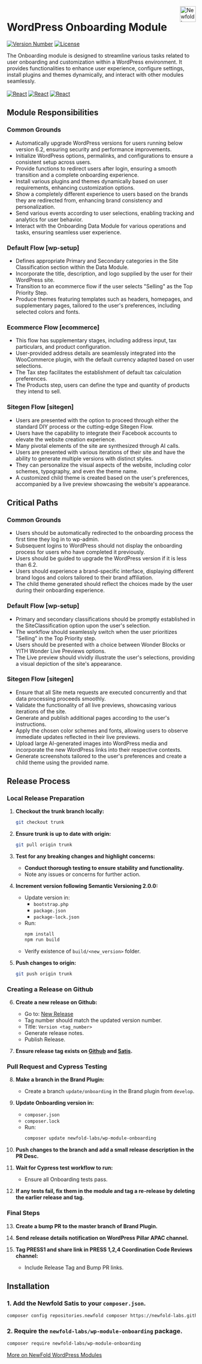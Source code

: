 <a href="https://newfold.com/" target="_blank">
    <img src="https://newfold.com/content/experience-fragments/newfold/site-header/master/_jcr_content/root/header/logo.coreimg.svg/1621395071423/newfold-digital.svg" alt="Newfold Logo" title="Newfold Digital" align="right" 
height="42" />
</a>

# WordPress Onboarding Module
[![Version Number](https://img.shields.io/github/v/release/newfold-labs/wp-module-onboarding?color=77dd77&labelColor=00000&style=for-the-badge)](https://github.com/newfold/wp-module-onboarding/releases)
[![License](https://img.shields.io/github/license/newfold-labs/wp-module-onboarding?labelColor=333333&color=666666&style=for-the-badge)](https://raw.githubusercontent.com/newfold-labs/wp-module-onboarding/master/LICENSE)


The Onboarding module is designed to streamline various tasks related to user onboarding and customization within a WordPress environment. It provides functionalities to enhance user experience, configure settings, install plugins and themes dynamically, and interact with other modules seamlessly.
<br><br>
[![React](https://img.shields.io/badge/Wordpress-21759B?style=for-the-badge&logo=wordpress&logoColor=white)]()
[![React](https://img.shields.io/badge/PHP-777BB4?style=for-the-badge&logo=php&logoColor=white)]()
[![React](https://shields.io/badge/react-black?logo=react&style=for-the-badge)]()
<br>

## Module Responsibilities

### Common Grounds

- Automatically upgrade WordPress versions for users running below version 6.2, ensuring security and performance improvements.
- Initialize WordPress options, permalinks, and configurations to ensure a consistent setup across users.
- Provide functions to redirect users after login, ensuring a smooth transition and a complete onboarding experience.
- Install various plugins and themes dynamically based on user requirements, enhancing customization options.
- Show a completely different experience to users based on the brands they are redirected from, enhancing brand consistency and personalization.
- Send various events according to user selections, enabling tracking and analytics for user behavior.
- Interact with the Onboarding Data Module for various operations and tasks, ensuring seamless user experience.

### Default Flow [wp-setup]

- Defines appropriate Primary and Secondary categories in the Site Classification section within the Data Module.
- Incorporate the title, description, and logo supplied by the user for their WordPress site.
- Transition to an ecommerce flow if the user selects "Selling" as the Top Priority Step.
- Produce themes featuring templates such as headers, homepages, and supplementary pages, tailored to the user's preferences, including selected colors and fonts.

### Ecommerce Flow [ecommerce]

- This flow has supplementary stages, including address input, tax particulars, and product configuration.
- User-provided address details are seamlessly integrated into the WooCommerce plugin, with the default currency adapted based on user selections.
- The Tax step facilitates the establishment of default tax calculation preferences.
- The Products step, users can define the type and quantity of products they intend to sell.

### Sitegen Flow [sitegen]

- Users are presented with the option to proceed through either the standard DIY process or the cutting-edge Sitegen Flow.
- Users have the capability to integrate their Facebook accounts to elevate the website creation experience.
- Many pivotal elements of the site are synthesized through AI calls.
- Users are presented with various iterations of their site and have the ability to generate multiple versions with distinct styles.
- They can personalize the visual aspects of the website, including color schemes, typography, and even the theme name.
- A customized child theme is created based on the user's preferences, accompanied by a live preview showcasing the website's appearance.

## Critical Paths

### Common Grounds

   - Users should be automatically redirected to the onboarding process the first time they log in to wp-admin.
   - Subsequent logins to WordPress should not display the onboarding process for users who have completed it previously.
   - Users should be guided to upgrade the WordPress version if it is less than 6.2.
   - Users should experience a brand-specific interface, displaying different brand logos and colors tailored to their brand affiliation.
   - The child theme generated should reflect the choices made by the user during their onboarding experience.

### Default Flow [wp-setup]

- Primary and secondary classifications should be promptly established in the SiteClassification option upon the user's selection.
- The workflow should seamlessly switch when the user prioritizes "Selling" in the Top Priority step.
- Users should be presented with a choice between Wonder Blocks or YITH Wonder Live Previews options.
- The Live preview should vividly illustrate the user's selections, providing a visual depiction of the site's appearance.

### Sitegen Flow [sitegen]

- Ensure that all Site meta requests are executed concurrently and that data processing proceeds smoothly.
- Validate the functionality of all live previews, showcasing various iterations of the site.
- Generate and publish additional pages according to the user's instructions.
- Apply the chosen color schemes and fonts, allowing users to observe immediate updates reflected in their live previews.
- Upload large AI-generated images into WordPress media and incorporate the new WordPress links into their respective contexts.
- Generate screenshots tailored to the user's preferences and create a child theme using the provided name.

## Release Process
### Local Release Preparation

1. **Checkout the trunk branch locally:**
   ```bash
   git checkout trunk
   ```

2. **Ensure trunk is up to date with origin:**
   ```bash
   git pull origin trunk
   ```

3. **Test for any breaking changes and highlight concerns:**
   - **Conduct thorough testing to ensure stability and functionality.**
   - Note any issues or concerns for further action.

4. **Increment version following Semantic Versioning 2.0.0:**
   - Update version in:
     - `bootstrap.php`
     - `package.json`
     - `package-lock.json`
   - Run:
     ```bash
     npm install
     npm run build
     ```
   - Verify existence of `build/<new_version>` folder.

5. **Push changes to origin:**
   ```bash
   git push origin trunk
   ```

### Creating a Release on Github

6. **Create a new release on Github:**
   - Go to: [New Release](https://github.com/newfold-labs/wp-module-onboarding/releases/new)
   - Tag number should match the updated version number.
   - Title: `Version <tag_number>`
   - Generate release notes.
   - Publish Release.

7. **Ensure release tag exists on [Github](https://github.com/newfold-labs/wp-module-onboarding/releases/) and [Satis](https://github.com/newfold-labs/satis/actions).**

### Pull Request and Cypress Testing

8. **Make a branch in the Brand Plugin:**
   - Create a branch `update/onboarding` in the Brand plugin from `develop`.

9. **Update Onboarding version in:**
   - `composer.json`
   - `composer.lock`
   - Run:
     ```bash
     composer update newfold-labs/wp-module-onboarding
     ```

10. **Push changes to the branch and add a small release description in the PR Desc.**

11. **Wait for Cypress test workflow to run:**
    - Ensure all Onboarding tests pass.

12. **If any tests fail, fix them in the module and tag a re-release by deleting the earlier release and tag.**

### Final Steps

13. **Create a bump PR to the master branch of Brand Plugin.**

14. **Send release details notification on WordPress Pillar APAC channel.**

15. **Tag PRESS1 and share link in PRESS 1,2,4 Coordination Code Reviews channel:**
    - Include Release Tag and Bump PR links.

## Installation

### 1. Add the Newfold Satis to your `composer.json`.

 ```bash
 composer config repositories.newfold composer https://newfold-labs.github.io/satis
 ```

### 2. Require the `newfold-labs/wp-module-onboarding` package.

 ```bash
 composer require newfold-labs/wp-module-onboarding
 ```

[More on NewFold WordPress Modules](https://github.com/newfold-labs/wp-module-loader)
